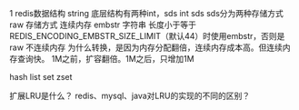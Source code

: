 1
redis数据结构
string
底层结构有两种int，sds
	int
	sds
	sds分为两种存储方式
		raw 存储方式 	连续内存
		embstr 字符串 长度小于等于REDIS_ENCODING_EMBSTR_SIZE_LIMIT（默认44）时使用embstr，否则是raw  不连续内存
	为什么转换，是因为内存分配翻倍，连续内存成本高。但连续内存查询快。
	1M之前，扩容翻倍。1M之后，只增加1M

hash
list
set
zset

扩展LRU是什么？
redis、mysql、java对LRU的实现的不同的区别？
